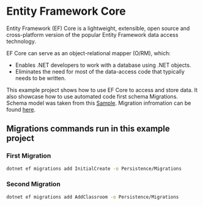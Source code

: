 # Entity Framework Core

Entity Framework (EF) Core is a lightweight, extensible, open source and cross-platform version of the popular Entity Framework data access technology.

EF Core can serve as an object-relational mapper (O/RM), which:

* Enables .NET developers to work with a database using .NET objects.
* Eliminates the need for most of the data-access code that typically needs to be written.

This example project shows how to use EF Core to access and store data. It also showcase how to use automated code first schema Migrations. Schema model was taken from this [Sample](https://docs.microsoft.com/en-us/aspnet/core/data/ef-mvc/intro?view=aspnetcore-5.0). Migration infromation can be found [here](https://docs.microsoft.com/en-us/ef/core/managing-schemas/migrations/?tabs=dotnet-core-cli).

## Migrations commands run in this example project

### First Migration

``` bash
dotnet ef migrations add InitialCreate -o Persistence/Migrations
```

### Second Migration

``` bash
dotnet ef migrations add AddClassroom -o Persistence/Migrations
```
